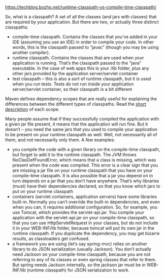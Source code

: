 https://techblog.bozho.net/runtime-classpath-vs-compile-time-classpath/  

So, what is a classpath? A set of all the classes (and jars with classes) that are required by your application. But there are two, or actually three distinct classpaths:

* compile-time classpath. Contains the classes that you’ve added in your IDE (assuming you use an IDE) in order to compile your code. In other words, this is the classpath passed to “javac” (though you may be using another compiler).
* runtime classpath. Contains the classes that are used when your application is running. That’s the classpath passed to the “java” executable. In the case of web apps this is your /lib folder, plus any other jars provided by the application server/servlet container
* test classpath – this is also a sort of runtime classpath, but it is used when you run tests. Tests do not run inside your application server/servlet container, so their classpath is a bit different

Maven defines dependency scopes that are really useful for explaining the differences between the different types of classpaths. Read the [short description](http://maven.apache.org/guides/introduction/introduction-to-dependency-mechanism.html#Dependency_Scope) of each scope.

Many people assume that if they successfully compiled the application with a given jar file present, it means that the application will run fine. But it doesn’t – you need the same jars that you used to compile your application to be present on your runtime classpath as well. Well, not necessarily all of them, and not necessarily only them. A few examples:

* you compile the code with a given library on the compile-time classpath, but forget to add it to the runtime classpath. The JVM throws NoClasDefFoundError, which means that a class is missing, which was present when the code was compiled. This error is a clear sign that you are missing a jar file on your runtime classpath that you have on your compile-time classpath. It is also possible that a jar you depend on in turn depends on a jar that you don’t have anywhere. That’s why libraries (must) have their dependencies declared, so that you know which jars to put on your runtime classpath  
* containers (servlet containers, application servers) have some libraries built-in. Normally you can’t override the built-in dependencies, and even when you can, it requires additional configuration. So, for example, you use Tomcat, which provides the servlet-api.jar. You compile your application with the servlet-api.jar on your compile-time classpath, so that you can use HttpServletRequest in your classes, but do not include it in your WEB-INF/lib folder, because tomcat will put its own jar in the runtime classpath. If you duplicate the dependency, you may get bizarre results, as classloaders get confused.  
* a framework you are using (let’s say spring-mvc) relies on another library to do JSON serialization (usually Jackson). You don’t actually need Jackson on your compile-time classpath, because you are not referring to any of its classes or even spring classes that refer to them. But spring needs Jackson internally, so the jackson jar must be in WEB-INF/lib (runtime classpath) for JSON serialization to work.  

